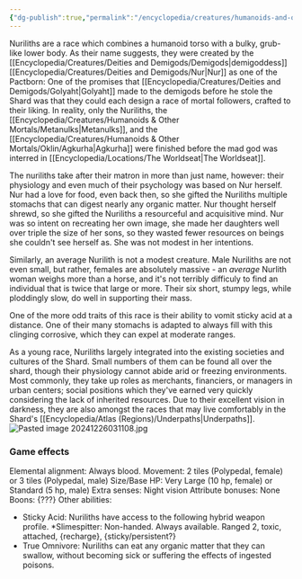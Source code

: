 ```yaml
---
{"dg-publish":true,"permalink":"/encyclopedia/creatures/humanoids-and-other-mortals/nuriliths/","tags":["incomplete"]}
---
```


Nuriliths are a race which combines a humanoid torso with a bulky, grub-like lower body. As their name suggests, they were created by the [[Encyclopedia/Creatures/Deities and Demigods/Demigods\|demigoddess]] [[Encyclopedia/Creatures/Deities and Demigods/Nur\|Nur]] as one of the Pactborn: One of the promises that [[Encyclopedia/Creatures/Deities and Demigods/Golyaht\|Golyaht]] made to the demigods before he stole the Shard was that they could each design a race of mortal followers, crafted to their liking. In reality, only the Nuriliths, the [[Encyclopedia/Creatures/Humanoids & Other Mortals/Metanulks\|Metanulks]], and the [[Encyclopedia/Creatures/Humanoids & Other Mortals/Oklin/Agkurha\|Agkurha]] were finished before the mad god was interred in [[Encyclopedia/Locations/The Worldseat\|The Worldseat]]. 

The nuriliths take after their matron in more than just name, however: their physiology and even much of their psychology was based on Nur herself. Nur had a love for food, even back then, so she gifted the Nuriliths multiple stomachs that can digest nearly any organic matter. Nur thought herself shrewd, so she gifted the Nuriliths a resourceful and acquisitive mind. Nur was so intent on recreating her own image, she made her daughters well over triple the size of her sons, so they wasted fewer resources on beings she couldn't see herself as. She was not modest in her intentions. 

Similarly, an average Nurilith is not a modest creature. Male Nuriliths are not even small, but rather, females are absolutely massive - an *average* Nurlith woman weighs more than a horse, and it's not terribly difficuly to find an individual that is twice that large or more. Their six short, stumpy legs, while ploddingly slow, do well in supporting their mass.

One of the more odd traits of this race is their ability to vomit sticky acid at a distance. One of their many stomachs is adapted to always fill with this clinging corrosive, which they can expel at moderate ranges.

As a young race, Nuriliths largely integrated into the existing societies and cultures of the Shard. Small numbers of them can be found all over the shard, though their physiology cannot abide arid or freezing environments. Most commonly, they take up roles as merchants, financiers, or managers in urban centers; social positions which they've earned very quickly considering the lack of inherited resources. Due to their excellent vision in darkness, they are also amongst the races that may live comfortably in the Shard's [[Encyclopedia/Atlas (Regions)/Underpaths\|Underpaths]].
![Pasted image 20241226031108.jpg](/img/user/Images/Pasted%20image%2020241226031108.jpg)
### Game effects
Elemental alignment: Always blood.
Movement: 2 tiles (Polypedal, female) or 3 tiles (Polypedal, male)
Size/Base HP: Very Large (10 hp, female) or Standard (5 hp, male)
Extra senses: Night vision
Attribute bonuses: None
Boons: {???}
Other abilities: 
- Sticky Acid: Nuriliths have access to the following hybrid weapon profile. *Slimespitter: Non-handed. Always available. Ranged 2, toxic, attached, {recharge}, {sticky/persistent?}
- True Omnivore: Nuriliths can eat any organic matter that they can swallow, without becoming sick or suffering the effects of ingested poisons.